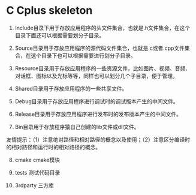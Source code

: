 # C Cplus skeleton

1. Include目录下用于存放应用程序的头文件集合，也就是.h文件集合，在这个目录下面还可以根据需要划分子目录。

2. Source目录用于存放应用程序的源代码文件集合，也就是.c或者.cpp文件集合，在这个目录下也可以根据需要进行划分子目录。

3. Resource目录用于存放应用程序的一些资源文件，比如图片、视频、音频、对话框、图标以及光标等等，同样也可以划分几个子目录，便于管理。

4. Shared目录用于存放应用程序的一些共享文件。

5. Debug目录用于存放应用程序进行调试时的调试版本产生的中间文件。

6. Release目录用于存放应用程序进行发布时的发布版本产生的中间文件。

7. Bin目录用于存放程序猿自己创建的lib文件或dll文件。

友情提示：（1）注意绝对路径和相对路径的概念以及使用；（2）注意区分编译时的相对路径和运行时的相对路径的概念。

8. cmake             cmake模块

9. tests             测试代码目录

10. 3rdparty          三方库

